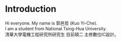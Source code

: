 # Introduction
Hi everyone. My name is 郭邑哲 (Kuo Yi-Che).  
I am a student from National Tsing-Hua University.  
清華大學電機工程研究所研究生 目前碩二 主修數位IC設計。  
